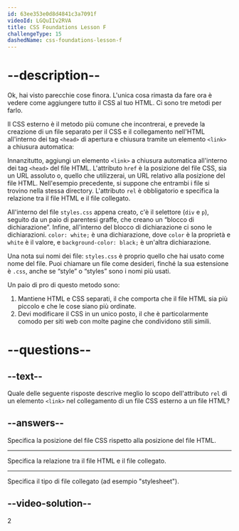 ```yaml
---
id: 63ee353e0d8d4841c3a7091f
videoId: LGQuIIv2RVA
title: CSS Foundations Lesson F
challengeType: 15
dashedName: css-foundations-lesson-f
---
```


# --description--

Ok, hai visto parecchie cose finora. L'unica cosa rimasta da fare ora è vedere come aggiungere tutto il CSS al tuo HTML. Ci sono tre metodi per farlo.

Il CSS esterno è il metodo più comune che incontrerai, e prevede la creazione di un file separato per il CSS e il collegamento nell'HTML all'interno dei tag `<head>` di apertura e chiusura tramite un elemento `<link>` a chiusura automatica:

Innanzitutto, aggiungi un elemento `<link>` a chiusura automatica all'interno dei tag `<head>` del file HTML. L'attributo `href` è la posizione del file CSS, sia un URL assoluto o, quello che utilizzerai, un URL relativo alla posizione del file HTML. Nell'esempio precedente, si suppone che entrambi i file si trovino nella stessa directory. L'attributo `rel` è obbligatorio e specifica la relazione tra il file HTML e il file collegato.

All'interno del file `styles.css` appena creato, c'è il selettore (`div` e `p`), seguito da un paio di parentesi graffe, che creano un “blocco di dichiarazione”. Infine, all'interno del blocco di dichiarazione ci sono le dichiarazioni. `color: white;` è una dichiarazione, dove `color` è la proprietà e `white` è il valore, e `background-color: black;` è un'altra dichiarazione.

Una nota sui nomi dei file: `styles.css` è proprio quello che hai usato come nome del file. Puoi chiamare un file come desideri, finché la sua estensione è `.css`, anche se “style” o “styles” sono i nomi più usati.

Un paio di pro di questo metodo sono:

1. Mantiene HTML e CSS separati, il che comporta che il file HTML sia più piccolo e che le cose siano più ordinate.
2. Devi modificare il CSS in un unico posto, il che è particolarmente comodo per siti web con molte pagine che condividono stili simili.

# --questions--

## --text--

Quale delle seguente risposte descrive meglio lo scopo dell'attributo `rel` di un elemento `<link>` nel collegamento di un file CSS esterno a un file HTML?

## --answers--

Specifica la posizione del file CSS rispetto alla posizione del file HTML.

---

Specifica la relazione tra il file HTML e il file collegato.

---

Specifica il tipo di file collegato (ad esempio "stylesheet").


## --video-solution--

2
